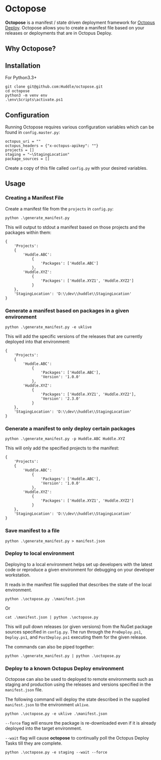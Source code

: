 # Octopose

**Octopose** is a manifest / state driven deployment framework for [Octopus Deploy](https://octopus.com/). Octopose allows you to create a manifest file based on your releases or deployments that are in Octopus Deploy.

## Why Octopose?

## Installation

For Python3.3+
```
git clone git@github.com:Huddle/octopose.git
cd octopose
python3 -m venv env
.\env\Scripts\activate.ps1
```

## Configuration

Running Octopose requires various configuration variables which can be found in `config.master.py`:

```
octopus_uri = ""
octopus_headers = {"x-octopus-apikey": ""}
projects = []
staging = "~\StagingLocation"
package_sources = []
```

Create a copy of this file called `config.py` with your desired variables.

## Usage

### Creating a Manifest File

Create a manifest file from the `projects` in `config.py`:

```
python .\generate_manifest.py
```

This will output to stdout a manifest based on those projects and the packages within them:

```
{
    'Projects':
    {
        'Huddle.ABC':
            {
                'Packages': ['Huddle.ABC']
            },
        'Huddle.XYZ':
            {
                'Packages': ['Huddle.XYZ1', 'Huddle.XYZ2']
            }
    },
    'StagingLocation': 'D:\\dev\\huddle\\StagingLocation'
}
```

### Generate a manifest based on packages in a given environment

```
python .\generate_manifest.py -e uklive
```

This will add the specific versions of the releases that are currently deployed into that environment:

```
{
    'Projects':
    {
        'Huddle.ABC':
            {
                'Packages': ['Huddle.ABC'],
                'Version': '1.0.0'
            },
        'Huddle.XYZ':
            {
                'Packages': ['Huddle.XYZ1', 'Huddle.XYZ2'],
                'Version': '2.3.0'
            }
    },
    'StagingLocation': 'D:\\dev\\huddle\\StagingLocation'
}
```

### Generate a manifest to only deploy certain packages

```
python .\generate_manifest.py -p Huddle.ABC Huddle.XYZ
```

This will only add the specified projects to the manifest:

```
{
    'Projects':
    {
        'Huddle.ABC':
            {
                'Packages': ['Huddle.ABC'],
                'Version': '1.0.0'
            },
        'Huddle.XYZ':
            {
                'Packages': ['Huddle.XYZ1', 'Huddle.XYZ2']
            }
    },
    'StagingLocation': 'D:\\dev\\huddle\\StagingLocation'
}
```

### Save manifest to a file

```
python .\generate_manifest.py > manifest.json
```

### Deploy to local environment

Deploying to a local environment helps set up developers with the latest code or reproduce a given environment for debugging on your developer workstation.

It reads in the manifest file supplied that describes the state of the local environment.

```
python .\octopose.py .\manifest.json
```

Or
```
cat .\manifest.json | python .\octopose.py
```


This will pull down releases (or given versions) from the NuGet package sources specified in `config.py`. The run through the `PreDeploy.ps1`, `Deploy.ps1`, and `PostDeploy.ps1` executing them for the given release.

The commands can also be piped together:

```
python .\generate_manifest.py | python .\octopose.py
```

### Deploy to a known Octopus Deploy environment

Octopose can also be used to deployed to remote environments such as staging and production using the releases and versions specified in the `manifest.json` file.

The following command will deploy the state described in the supplied `manifest.json` to the environment `uklive`.

```
python .\octopose.py -e uklive .\manifest.json
```

`--force` flag will ensure the package is re-downloaded even if it is already deployed into the target environment.

`--wait` flag will cause **octopose** to continually poll the Octopus Deploy Tasks till they are complete.

```
python .\octopose.py -e staging --wait --force
```


